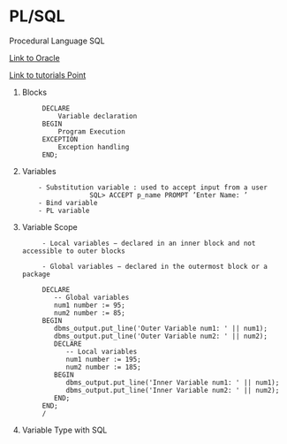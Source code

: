 # PL/SQL

Procedural Language SQL


<a href='https://www.oracle.com/database/technologies/appdev/plsql.html' target='_blank'>Link to Oracle</a>

<a href='https://www.tutorialspoint.com/plsql' target='_blank'>Link to tutorials Point</a>   

1. Blocks 
      
            DECLARE 
                Variable declaration
            BEGIN 
                Program Execution 
            EXCEPTION 
                Exception handling
            END;

2. Variables

           - Substitution variable : used to accept input from a user  
                        SQL> ACCEPT p_name PROMPT ’Enter Name: ’
           - Bind variable
           - PL variable

3. Variable Scope  

            - Local variables − declared in an inner block and not accessible to outer blocks

            - Global variables − declared in the outermost block or a package
            
            DECLARE 
               -- Global variables  
               num1 number := 95;  
               num2 number := 85;  
            BEGIN  
               dbms_output.put_line('Outer Variable num1: ' || num1); 
               dbms_output.put_line('Outer Variable num2: ' || num2); 
               DECLARE  
                  -- Local variables 
                  num1 number := 195;  
                  num2 number := 185;  
               BEGIN  
                  dbms_output.put_line('Inner Variable num1: ' || num1); 
                  dbms_output.put_line('Inner Variable num2: ' || num2); 
               END;  
            END; 
            / 

3. Variable Type with SQL 


      

